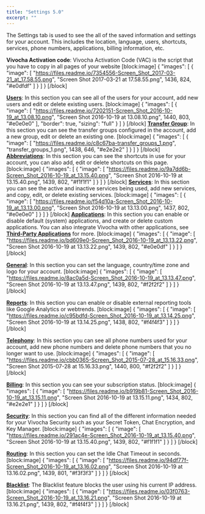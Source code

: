 ```yaml
---
title: "Settings 5.0"
excerpt: ""
---
```

The Settings tab is used to see the all of the saved information and settings for your account. This includes the location, language, users, shortcuts, services, phone numbers, applications, billing information, etc.


**Vivocha Activation code**: Vivocha Activation Code (VAC) is the script that you have to copy in all pages of your website
[block:image]
{
  "images": [
    {
      "image": [
        "https://files.readme.io/7354556-Screen_Shot_2017-03-21_at_17.58.55.png",
        "Screen Shot 2017-03-21 at 17.58.55.png",
        1436,
        824,
        "#e0dfdf"
      ]
    }
  ]
}
[/block]

**[Users](doc:admin-users)**: In this section you can see all of the users for your account, add new users and edit or delete existing users.
[block:image]
{
  "images": [
    {
      "image": [
        "https://files.readme.io/7202151-Screen_Shot_2016-10-19_at_13.08.10.png",
        "Screen Shot 2016-10-19 at 13.08.10.png",
        1440,
        803,
        "#e0e0e0"
      ],
      "border": true,
      "sizing": "full"
    }
  ]
}
[/block]
**[Transfer Group](doc:transfer-groups)**:  In this section you can see the transfer groups configured in the account, add a new group, edit or delete an existing one.
[block:image]
{
  "images": [
    {
      "image": [
        "https://files.readme.io/c8c67ba-transfer_groups_1.png",
        "transfer_groups_1.png",
        1438,
        646,
        "#e2e2e2"
      ]
    }
  ]
}
[/block]
**[Abbreviations](doc:abbreviations)**: In this section you can see the shortcuts in use for your account, you can also add, edit or delete shortcuts on this page.
[block:image]
{
  "images": [
    {
      "image": [
        "https://files.readme.io/9a7dd6b-Screen_Shot_2016-10-19_at_13.15.40.png",
        "Screen Shot 2016-10-19 at 13.15.40.png",
        1439,
        802,
        "#f1f1f1"
      ]
    }
  ]
}
[/block]
**[Services](doc:services)**: In this section you can see the active and inactive services being used, add new services, and copy, edit, or delete existing services.
[block:image]
{
  "images": [
    {
      "image": [
        "https://files.readme.io/f54d10a-Screen_Shot_2016-10-19_at_13.13.00.png",
        "Screen Shot 2016-10-19 at 13.13.00.png",
        1437,
        802,
        "#e0e0e0"
      ]
    }
  ]
}
[/block]
**[Applications](doc:applications-1)**: In this section you can enable or disable default (system) applications, and create or delete custom applications. You can also integrate Vivocha with other applications, see **[Third-Party Applications](doc:third-party-applications-integration)** for more.
[block:image]
{
  "images": [
    {
      "image": [
        "https://files.readme.io/bd609e0-Screen_Shot_2016-10-19_at_13.13.22.png",
        "Screen Shot 2016-10-19 at 13.13.22.png",
        1439,
        802,
        "#e0e0df"
      ]
    }
  ]
}
[/block]

**[General](doc:general)**: In this section you can set the language, country/time zone and logo for your account.
[block:image]
{
  "images": [
    {
      "image": [
        "https://files.readme.io/8ac0a5d-Screen_Shot_2016-10-19_at_13.13.47.png",
        "Screen Shot 2016-10-19 at 13.13.47.png",
        1439,
        802,
        "#f2f2f2"
      ]
    }
  ]
}
[/block]

**[Reports](doc:report_config)**: In this section you can enable or disable external reporting tools like Google Analytics or webtrends.
[block:image]
{
  "images": [
    {
      "image": [
        "https://files.readme.io/c95bdfd-Screen_Shot_2016-10-19_at_13.14.25.png",
        "Screen Shot 2016-10-19 at 13.14.25.png",
        1438,
        802,
        "#f4f4f3"
      ]
    }
  ]
}
[/block]

**[Telephony](doc:telephony-config)**: In this section you can see all phone numbers used for your account, add new phone numbers and delete phone numbers that you no longer want to use.
[block:image]
{
  "images": [
    {
      "image": [
        "https://files.readme.io/cbb0365-Screen_Shot_2015-07-28_at_15.16.33.png",
        "Screen Shot 2015-07-28 at 15.16.33.png",
        1440,
        800,
        "#f2f2f2"
      ]
    }
  ]
}
[/block]

**[Billing](doc:billing-config)**: In this section you can see your subscription status.
[block:image]
{
  "images": [
    {
      "image": [
        "https://files.readme.io/b919b81-Screen_Shot_2016-10-19_at_13.15.11.png",
        "Screen Shot 2016-10-19 at 13.15.11.png",
        1434,
        802,
        "#e2e2e1"
      ]
    }
  ]
}
[/block]

**[Security](doc:security-config)**: In this section you can find all of the different information needed for your Vivocha Security such as your Secret Token, Chat Encryption, and Key Manager.
[block:image]
{
  "images": [
    {
      "image": [
        "https://files.readme.io/291ac4e-Screen_Shot_2016-10-19_at_13.15.40.png",
        "Screen Shot 2016-10-19 at 13.15.40.png",
        1439,
        802,
        "#f1f1f1"
      ]
    }
  ]
}
[/block]

**[Routing](doc:routing-config)**: In this section you can set the Idle Chat Timeout in seconds.
[block:image]
{
  "images": [
    {
      "image": [
        "https://files.readme.io/94df77f-Screen_Shot_2016-10-19_at_13.16.02.png",
        "Screen Shot 2016-10-19 at 13.16.02.png",
        1439,
        801,
        "#f3f3f3"
      ]
    }
  ]
}
[/block]

**[Blacklist](doc:blacklist-config)**: The Blacklist feature blocks the user using his current IP address.
[block:image]
{
  "images": [
    {
      "image": [
        "https://files.readme.io/03f0763-Screen_Shot_2016-10-19_at_13.16.21.png",
        "Screen Shot 2016-10-19 at 13.16.21.png",
        1439,
        802,
        "#f4f4f3"
      ]
    }
  ]
}
[/block]